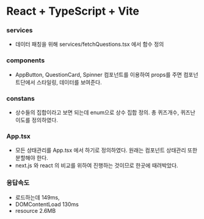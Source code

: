 # React + TypeScript + Vite

### services

- 데이터 패칭을 위해 services/fetchQuestions.tsx 에서 함수 정의

### components

- AppButton, QuestionCard, Spinner 컴포넌트를 이용하여 props를 주면 컴포넌트단에서 스타일링, 데이터를 보여준다.

### constans

- 상수들의 집합이라고 보면 되는데 enum으로 상수 집합 정의. 총 퀴즈개수, 퀴즈난이도를 정의하였다.

### App.tsx

- 모든 상태관리를 App.tsx 에서 하기로 정의하였다. 원래는 컴포넌트 상태관리 또한 분할해야 한다.
- next.js 와 react 의 비교를 위하여 진행하는 것이므로 한곳에 때려박았다.

### 응답속도

- 로드하는데 149ms,
- DOMContentLoad 130ms
- resource 2.6MB
